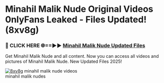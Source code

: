 # Minahil Malik Nude Original Videos 0nlyFans Leaked - Files Updated! (8xv8g)

<h3>🔴 CLICK HERE 🌐==►► <a href="https://tinyurl.com/52m3yx9h" rel="nofollow">Minahil Malik Nude Updated Files</a></h3>

Get Minahil Malik Nude and all content. Now you can access all videos and pictures of Minahil Malik Nude. New Updated Files 2025!

[![8xv8g](https://i.imgur.com/TnHtlc8.gif)](https://tinyurl.com/52m3yx9h)
minahil malik nude videos<br>
minahil malik nudes